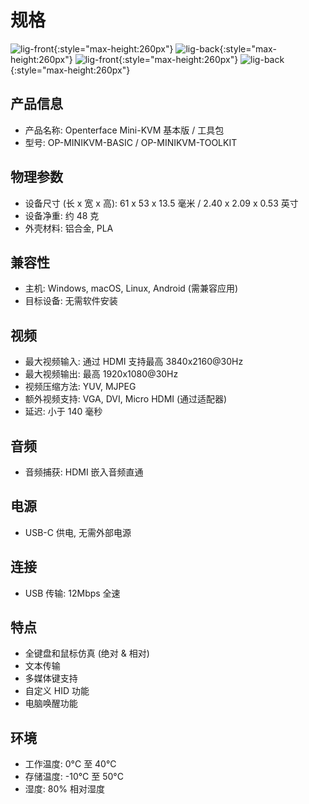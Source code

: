 # 规格

![lig-front](https://assets.openterface.com/images/product/minikvm-v1-9-front.svg#only-light){:style="max-height:260px"}
![lig-back](https://assets.openterface.com/images/product/minikvm-v1-9-back.svg#only-light){:style="max-height:260px"}
![lig-front](https://assets.openterface.com/images/product/minikvm-v1-9-front_1.svg#only-dark){:style="max-height:260px"}
![lig-back](https://assets.openterface.com/images/product/minikvm-v1-9-back_1.svg#only-dark){:style="max-height:260px"}

## 产品信息
- 产品名称: Openterface Mini-KVM 基本版 / 工具包
- 型号: OP-MINIKVM-BASIC / OP-MINIKVM-TOOLKIT

## 物理参数
- 设备尺寸 (长 x 宽 x 高): 61 x 53 x 13.5 毫米 / 2.40 x 2.09 x 0.53 英寸
- 设备净重: 约 48 克
- 外壳材料: 铝合金, PLA

## 兼容性
- 主机: Windows, macOS, Linux, Android (需兼容应用)
- 目标设备: 无需软件安装

## 视频
- 最大视频输入: 通过 HDMI 支持最高 3840x2160@30Hz
- 最大视频输出: 最高 1920x1080@30Hz
- 视频压缩方法: YUV, MJPEG
- 额外视频支持: VGA, DVI, Micro HDMI (通过适配器)
- 延迟: 小于 140 毫秒

## 音频
- 音频捕获: HDMI 嵌入音频直通

## 电源
- USB-C 供电, 无需外部电源

## 连接
- USB 传输: 12Mbps 全速

## 特点
- 全键盘和鼠标仿真 (绝对 & 相对)
- 文本传输
- 多媒体键支持
- 自定义 HID 功能
- 电脑唤醒功能

## 环境
- 工作温度: 0°C 至 40°C
- 存储温度: -10°C 至 50°C
- 湿度: 80% 相对湿度